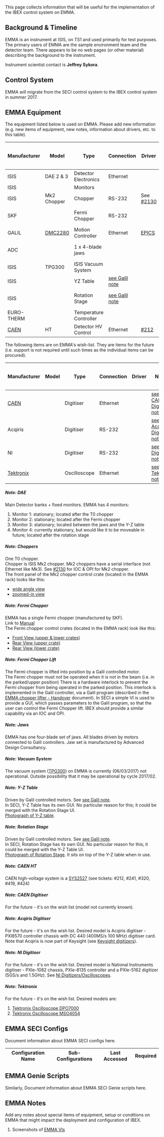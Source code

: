 This page collects information that will be useful for the implementation of the IBEX control system on EMMA.
## Background & Timeline ##
EMMA is an instrument at ISIS, on TS1 and used primarily for test purposes. The primary users of EMMA are the sample environment team and the detector team.  There appears to be no web pages (or other material) describing the background to the instrument.

Instrument scientist contact is **Jeffrey Sykora**.

## Control System ##
EMMA will migrate from the SECI control system to the IBEX control system in summer 2017.

## EMMA Equipment ##
The equipment listed below is used on EMMA. Please add new information (e.g. new items of equipment, new notes, information about drivers, etc. to this table).

Manufacturer | Model | Type | Connection | Driver | Notes | Use in ISIS Cycle |
------------ | ------------- | ------------- | ------------- | ------------- | -------------------------------------------|--------------
ISIS | DAE 2 & 3 | Detector Electronics | Ethernet | | [see DAE note](#noteDAE)|17_1
ISIS |  | Monitors |  |  | [see DAE note](#noteDAE)|17_1
ISIS | Mk2 Chopper | Chopper | RS-232 | See [#2130](https://github.com/ISISComputingGroup/IBEX/issues/2130) | [see Chopper note](#noteChopper)|??
SKF |  | Fermi Chopper | RS-232 |  | [see FermiChopper note](#noteFermiChopper)|??
GALIL | [DMC2280](http://www.galilmc.com/products/dmc-22x0.php) | Motion Controller | Ethernet | [EPICS](http://www.aps.anl.gov/epics/modules/manufacturer.php#Galil%20Motion%20Control) | [see Galil note](#noteGalil)|17_1
ADC |  | 1 x 4-blade jaws |  |  | Blades driven by Galils.  [see Jaws note](#noteJaws)
ISIS | TPG300 | ISIS Vacuum System |  |  |[see Vacuum System note](#noteVacuum)
ISIS |  | YZ Table | [see Galil note](#noteGalil) |  | [see YZ Table note](#noteYZTable)
ISIS |  | Rotation Stage | [see Galil note](#noteGalil) |  | [see RotationStage note](#noteRotationStage)
EURO-THERM | | Temperature Controller |
[CAEN](http://www.caen.it/csite/HomePage.jsp) | HT | Detector HV Control | Ethernet | [#212](https://github.com/ISISComputingGroup/IBEX/issues/212) |[see CAEN HT note](#noteCAENHT)

The following items are on EMMA's wish-list.  They are items for the future (i.e. support is not required until such times as the individual items can be procured).

Manufacturer | Model | Type | Connection | Driver | Notes | Use in ISIS cycle
------------ | ------------- | ------------- | ------------- | ------------- | -------------------------------------------|----------
[CAEN](http://www.caen.it/csite/HomePage.jsp) |   | Digitiser | Ethernet |  |[see CAEN Digitiser note](#noteCAENDigitiser)
Acqiris |  | Digitiser | RS-232 | | [see Acqiris Digitiser note](#noteAcqirisDigitiser)
NI |  | Digitiser | RS-232 | | [see NI Digitiser note](#noteNIDigitiser)
[Tektronix](http://www.tek.com/oscilloscope#all) |  | Oscilloscope | Ethernet | |[see Tektronix note](#noteTektronix)

<a name="noteDAE"></a>
##### Note: DAE #####
Main Detector banks + fixed monitors.
EMMA has 4 monitors:

1. Monitor 1: stationary; located after the T0 chopper
1. Monitor 2: stationary; located after the Fermi chopper
1. Monitor 3: stationary; located between the jaws and the Y-Z table
1. Monitor 4: currently stationary, but would like it to be moveable in future; located after the rotation stage

<a name="noteChopper"></a>
##### Note: Choppers #####
One T0 chopper.<br>
Chopper is ISIS Mk2 chopper.  Mk2 choppers have a serial interface (not Ethernet like Mk3).
See [#2130](https://github.com/ISISComputingGroup/IBEX/issues/2130) for IOC & OPI for Mk2 chopper.<br>
The front panel of the Mk2 chopper control crate (located in the EMMA rack) looks like this:
* [wide angle view](http://www.facilities.rl.ac.uk/isis/computing/ICPdiscussions/EMMA/EMMA_T0_Chopper_Front_Panel_(wide)_2017_06_05.jpg)
* [zoomed-in view](http://www.facilities.rl.ac.uk/isis/computing/ICPdiscussions/EMMA/EMMA_T0_Chopper_Front_Panel_(zoom)_2017_06_05.jpg)

<a name="noteFermiChopper"></a>
##### Note: Fermi Chopper #####
EMMA has a single Fermi chopper (manufactured by SKF).<br>
Link to [Manual](http://www.facilities.rl.ac.uk/isis/computing/ICPdiscussions/EMMA/Mirrortron-SKF%20892-0053%20MB350PC_R%20Rev%20C.pdf)<br>
The Fermi chopper control crates (located in the EMMA rack) look like this:
* [Front View (upper & lower crates)](http://www.facilities.rl.ac.uk/isis/computing/ICPdiscussions/EMMA/EMMA_SKF_FermiChopper_Controller_Front_Upper_Lower_2017_06_05.jpg)
* [Rear View (upper crate)](http://www.facilities.rl.ac.uk/isis/computing/ICPdiscussions/EMMA/EMMA_SKF_FermiChopper_Controller_Rear_Upper_2017_06_05.jpg)
* [Rear View (lower crate)](http://www.facilities.rl.ac.uk/isis/computing/ICPdiscussions/EMMA/EMMA_SKF_FermiChopper_Controller_Rear_Lower_2017_06_05.jpg)

<a name="noteFermiChopperLift"></a>
##### Note: Fermi Chopper Lift #####
The Fermi chopper is lifted into position by a Galil controlled motor.<br>
The Fermi chopper must not be operated when it is not in the beam (i.e. in the parked/upper position)
There is a hardware interlock to prevent the Fermi chopper from being operated in the parked position.  This interlock is implemented in the Galil controller, via a Galil program (described in the [EMMA chopper lifter - Handover](http://www.facilities.rl.ac.uk/isis/computing/ICPdiscussions/EMMA/EMMA%20chopper%20lifter%20-%20Handover.docx) document).  In SECI a simple VI is used to provide a GUI, which passes parameters to the Galil program, so that the user can control the Fermi Chopper lift.  IBEX should provide a similar capability via an IOC and OPI.

<a name="noteJaws"></a>
##### Note: Jaws #####
EMMA has one four-blade set of jaws.  All blades driven by motors connected to Galil controllers.
Jaw set is manufactured by Advanced Design Consultancy.

<a name="noteVacuum"></a>
##### Note: Vacuum System #####
The vacuum system ([TPG300](http://www.facilities.rl.ac.uk/isis/computing/ICPdiscussions/EMMA/EMMA_TPG300_2017_06_05.jpg)) on EMMA is currently (06/03/2017) not operational.  Outside possibility that it may be operational by cycle 2017/02.

<a name="noteYZTable"></a>
##### Note: Y-Z Table #####
Driven by Galil controlled motors. See [see Galil note](#noteGalil).<br>
In SECI, Y-Z Table has its own GUI.  No particular reason for this; it could be merged with the Rotation Stage UI.<br>
[Photograph of Y-Z table](http://www.facilities.rl.ac.uk/isis/computing/ICPdiscussions/EMMA/EMMA_Y_Z_Table_2017_06_05.jpg).

<a name="noteRotationStage"></a>
##### Note: Rotation Stage #####
Driven by Galil controlled motors.  See [see Galil note](#noteGalil).<br>
In SECI, Rotation Stage has its own GUI.  No particular reason for this; it could be merged with the Y-Z Table UI.<br>
[Photograph of Rotation Stage](http://www.facilities.rl.ac.uk/isis/computing/ICPdiscussions/EMMA/EMMA_Rotation_Stage_2017_06_05.jpg).  It sits on top of the Y-Z table when in use.

<a name="noteCAENHT"></a>
##### Note: CAEN HT #####
CAEN high-voltage system is a [SYS2527](http://www.facilities.rl.ac.uk/isis/computing/ICPdiscussions/EMMA/EMMA_CAEN_HV_PSU_2017_06_05.jpg) (see tickets: #212, #241, #320, #419, #424)

<a name="noteCAENDigitiser"></a>
##### Note: CAEN Digitiser #####
For the future - it's on the wish list (model not currently known).

<a name="noteAcqirisDigitiser"></a>
##### Note: Acqiris Digitiser #####
For the future - it's on the wish list.
Desired model is Acqiris digitiser - PXI8570 controller chassis with DC 440 (400MS/s 100 MHz) digitiser card.<br>
Note that Acqiris is now part of Keysight (see [Keysight digitizers](http://www.keysight.com/en/pc-1128783/High-Speed-Digitizers-and-Multichannel-Data-Acquisition-Solution?cc=GB&lc=eng)).

<a name="noteNIDigitiser"></a>
##### Note: NI Digitiser #####
For the future - it's on the wish list.
Desired model is National Instruments digitiser - PXIe-1082 chassis, PXIe-8135 controller and a PXIe-5162 digitizer (5GS/s and 1.5GHz).
See [NI Digitizers/Oscilloscopes](http://sine.ni.com/np/app/main/p/bot/no/ap/mi/lang/en/pg/1/sn/n17:mi,n21:40,n24:PXI-FSLASH-CompactPCI/).

<a name="noteTektronix"></a>
##### Note: Tektronix #####
For the future - it's on the wish list.  Desired models are:
1. [Tektronix Oscilloscope DPO7000](http://www.tek.com/oscilloscope/dpo7000-digital-phosphor-oscilloscope)
1. [Tektronix Oscilloscope MSO4054](http://www.tek.com/oscilloscope/mdo4000c-mixed-domain-oscilloscope)

## EMMA SECI Configs ##
Document information about EMMA SECI configs here.

Configuration Name                                        | Sub-Configurations                                             | Last Accessed | Required |
----------------------------------------------------------|----------------------------------------------------------------|---------------|----------|

## EMMA Genie Scripts ##
Similarly, Document information about EMMA SECI Genie scripts here.

## EMMA Notes ##
Add any notes about special items of equipment, setup or conditions on EMMA that might impact the deployment and configuration of IBEX.
1. Screenshots of [EMMA VIs](https://github.com/ISISComputingGroup/ControlsWork/issues/239)
